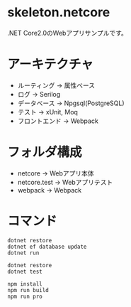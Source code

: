 # skeleton.netcore
.NET Core2.0のWebアプリサンプルです。


# アーキテクチャ
- ルーティング -> 属性ベース
- ログ -> Serilog
- データベース -> Npgsql(PostgreSQL)
- テスト -> xUnit, Moq
- フロントエンド -> Webpack

# フォルダ構成
- netcore -> Webアプリ本体
- netcore.test -> Webアプリテスト
- webpack -> Webpack

# コマンド
```cd netcore
dotnet restore
dotnet ef database update
dotnet run
```

```cd netcore.test
dotnet restore
dotnet test
```

```cd webpack
npm install
npm run build
npm run pro
```
